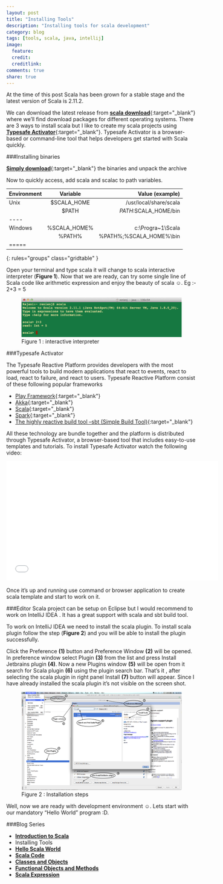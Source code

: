 ```yaml
---
layout: post
title: "Installing Tools"
description: "Installing tools for scala development"
category: blog
tags: [tools, scala, java, intellij]
image:
  feature:
  credit:
  creditlink:
comments: true
share: true
---
```


At the time of this post Scala has been grown for a stable stage and the latest version of Scala is 2.11.2.

We can download the latest release from [**scala download**](http://www.scala-lang.org/downloads){:target="_blank"} where we’ll find download packages for different operating systems. There are 3 ways to install scala but I like to create my scala projects using [**Typesafe Activator**](){:target="_blank"}. Typesafe Activator is a browser-based or command-line
tool that helps developers get started with Scala quickly.


###Installing binaries  

[**Simply download**](http://downloads.typesafe.com/scala/2.11.2/scala-2.11.2.tgz?_ga=1.182497573.2099955192.1408334166){:target="_blank"} the binaries and unpack the archive

Now to quickly access, add scala and scalac to path variables.

| Environment | Variable | Value (example) |
|:--------|:-------:|--------:|
| Unix   | $SCALA_HOME   | /usr/local/share/scala   |
|        | $PATH         | $PATH:$SCALA_HOME/bin   |
|----
| Windows   | %SCALA_HOME%   | c:\Progra~1\Scala   |
|           | %PATH%   | %PATH%;%SCALA_HOME%\bin   |
|=====
{: rules="groups" class="gridtable" }

Open your terminal and type scala it will change to scala interactive interpreter (**Figure 1**). Now that we are ready, can try some single line of Scala code like arithmetic expression and enjoy the beauty of scala ☺.
Eg :- 2+3 = 5

<figure>
	<a href="/blog/scala-arithmetic.png"><img src="/blog/scala-arithmetic.png" alt="image"></a>
	<figcaption>Figure 1 : interactive interpreter</figcaption>
</figure>

###Typesafe Activator

The Typesafe Reactive Platform provides developers with the most powerful tools to build modern applications that react to events, react to load, react to failure, and react to users. Typesafe Reactive Platform consist of these following popular frameworks

* [Play Framework](https://playframework.com/){:target="_blank"}
*	[Akka](http://akka.io/){:target="_blank"}
*	[Scala](http://scala-lang.org/){:target="_blank"}
*	[Spark](https://spark.apache.org/){:target="_blank"}
*	[The highly reactive build tool –sbt (Simple Build Tool)](https://github.com/sbt/sbt){:target="_blank"}

All these technology are bundle together and the platform is distributed through Typesafe Activator, a browser-based tool that includes easy-to-use templates and tutorials.  To install Typesafe Activator watch the following video:

<iframe width="560" height="315" src="//www.youtube.com/embed/phFsLsvzBvY" frameborder="0" allowfullscreen></iframe>

Once it’s up and running use command or browser application to create scala template and start to work on it.

###Editor
Scala project can be setup on Eclipse but I would recommend to work on IntelliJ IDEA . It has a great support with scala and sbt build tool.

To work on IntelliJ IDEA we need to install the scala plugin. To install scala plugin follow the step (**Figure 2**) and you will be able to install the plugin successfully.

Click the Preference **(1)** button and Preference Window **(2)** will be opened. In preference window select Plugin **(3)** from the list and press Install Jetbrains plugin **(4)**. Now a new Plugins window **(5)** will be open from it search for Scala plugin **(6)** using the plugin search bar. That’s it , after selecting the scala plugin in right panel Install **(7)** button will appear. Since I have already installed the scala plugin it’s not visible on the screen shot.


<figure>
  <a href="/blog/intellij-IDEA.png"><img src="/blog/intellij-IDEA.png" alt="image"></a>
  <figcaption>Figure 2 : Installation steps</figcaption>
</figure>

Well, now we are ready with development environment ☺. Lets start with our mandatory “Hello World” program :D.

###Blog Series
* [**Introduction to Scala**](/articles/introduction-to-scala/)
*	Installing Tools
* [**Hello Scala World**](/blog/hello-scala-world/)
* [**Scala Code**](/blog/scala-code/)
* [**Classes and Objects**](/blog/classes-and-objects/)
* [**Functional Objects and Methods**](/blog/functinal-objects-methods/)
* [**Scala Expression**](/blog/scala-expression/)

<!-- CSS goes in the document HEAD or added to your external stylesheet -->
<style type="text/css">
table.gridtable {
	//font-family: verdana,arial,sans-serif;
	//font-size:11px;
	color:#333333;
	border-width: 1px;
	border-color: #666666;
	border-collapse: collapse;
  width:100%;
}
table.gridtable th {
	border-width: 1px;
	padding: 8px;
	border-style: solid;
	border-color: #666666;
	background-color: #dedede;
}
table.gridtable td {
	border-width: 1px;
	padding: 8px;
	border-style: solid;
	border-color: #666666;
	background-color: #ffffff;
}
</style>
